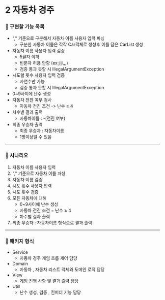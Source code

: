 # 2 자동차 경주

### 💯 구현할 기능 목록

- "," 기준으로 구분해서 자동차 이름 사용자 입력 파싱
    - 구분한 자동차 이름은 각각 Car객체로 생성후 이를 담은 CarList 생성
- 자동차 이름 사용자 입력 검증
    - 5글자 이하
    - 빈문자 허용 안함 (ex:jiji,,,)
    - 검증 통과 못할 시 IllegalArgumentException
- 시도할 횟수 사용자 입력 검증
    - 자연수만 가능
    - 검증 통과 못할 시 IllegalArgumentException
- 0~9사이에 난수 생성
- 자동차 전진 여부 검사
    - 자동차 전진 조건 -> 난수 ≥ 4
- 차수별 결과 출력
    - 자동차이름 : -(전진 여부)
- 최종 우승자 출력
    - 최종 우승자 : 자동차이름
    - 1명이상일 수 있음

---

### 📖 시나리오

1. 자동차 이름 사용자 입력
2. "," 기준으로 자동차 이름 파싱
3. 자동차 이름 검증
4. 시도 횟수 사용자 입력
5. 시도 횟수 검증
6. 모든 자동차에 대해
    - 0~9사이에 난수 생성
    - 자동차 전진 조건 = 난수 ≥ 4
    - 차수별 결과 출력
7. 최종 우승자 : 자동차이름 형식으로 결과 출력

---

### 🍿 패키지 형식

- Service
    - 자동차 경주 게임 흐름 제어 담당
- Domain
    - 자동차 , 자동차 리스트 객체와 도메인 로직 담당
- View
    - 게임 진행 사항 및 결과 출력 담당
- Utill
    - 난수 생성, 검증 , 컨버터 기능 담당